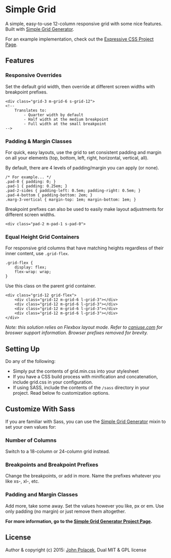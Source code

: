 # Simple Grid

A simple, easy-to-use 12-column responsive grid with some nice features. Built with [Simple Grid Generator](https://github.com/johnpolacek/simple-grid-generator).

For an example implementation, check out the [Expressive CSS Project Page](http://johnpolacek.github.io/expressive-css/).

## Features

### Responsive Overrides
Set the default grid width, then override at different screen widths with breakpoint prefixes.

```
<div class="grid-3 m-grid-6 s-grid-12">
<!-- 
	Translates to: 
		- Quarter width by default
		- Half width at the medium breakpoint
		- Full width at the small breakpoint
-->
```

### Padding & Margin Classes
For quick, easy layouts, use the grid to set consistent padding and margin on all your elements (top, bottom, left, right, horizontal, vertical, all). 

By default, there are 4 levels of padding/margin you can apply (or none).

```
/* For example... */
.pad-0 { padding: 0; }
.pad-1 { padding: 0.25em; }
.pad-2-sides { padding-left: 0.5em; padding-right: 0.5em; }
.pad-4-bottom { padding-bottom: 2em; }
.marg-3-vertical { margin-top: 1em; margin-bottom: 1em; }
```
Breakpoint prefixes can also be used to easily make layout adjustments for different screen widths.

```
<div class="pad-2 m-pad-1 s-pad-0">
```

### Equal Height Grid Containers
For responsive grid columns that have matching heights regardless of their inner content, use `.grid-flex`.

```
.grid-flex {
    display: flex;
    flex-wrap: wrap;
}
```
Use this class on the parent grid container.

```
<div class="grid-12 grid-flex">
	<div class="grid-12 m-grid-6 l-grid-3"></div>
	<div class="grid-12 m-grid-6 l-grid-3"></div>
	<div class="grid-12 m-grid-6 l-grid-3"></div>
	<div class="grid-12 m-grid-6 l-grid-3"></div>
</div>
```

*Note: this solution relies on Flexbox layout mode. Refer to [caniuse.com](http://caniuse.com/#feat=flexbox) for broswer support information. Browser prefixes removed for brevity.*


## Setting Up

Do any of the following:

- Simply put the contents of grid.min.css into your stylesheet
- If you have a CSS build process with minification and concatenation, include grid.css in your configuration.
- If using SASS, include the contents of the `/sass` directory in your project. Read below fo customization options.


## Customize With Sass
If you are familiar with Sass, you can use the [Simple Grid Generator](https://github.com/johnpolacek/simple-grid-generator) mixin to set your own values for:

### Number of Columns
Switch to a 18-column or 24-column grid instead.

### Breakpoints and Breakpoint Prefixes
Change the breakpoints, or add in more. Name the prefixes whatever you like xs-, xl-, etc.

### Padding and Margin Classes
Add more, take some away. Set the values however you like, px or em. Use only padding (no margin) or just remove them altogether.

**For more information, go to the [Simple Grid Generator Project Page](https://github.com/johnpolacek/simple-grid-generator).**

## License
Author & copyright (c) 2015: [John Polacek](http://johnpolacek.com), Dual MIT & GPL license
